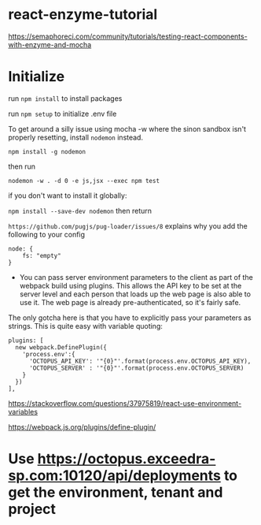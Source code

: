 # react-enzyme-tutorial

https://semaphoreci.com/community/tutorials/testing-react-components-with-enzyme-and-mocha


# Initialize
run `npm install` to install packages

run `npm setup` to initialize .env file


To  get around a silly issue using mocha -w where the sinon sandbox isn't properly resetting, install `nodemon` instead.

`npm install -g nodemon`

then run

`nodemon -w . -d 0 -e js,jsx --exec npm test`

if you don't want to install it globally:

`npm install --save-dev nodemon`
then return



`https://github.com/pugjs/pug-loader/issues/8` explains why you add the following to your config
```
node: {
    fs: "empty"
}
```

* You can pass server environment parameters to the client as part of the webpack build using plugins. This allows the API key to be set at the server level and each person that loads up the web page is also able to use it. The web page is already pre-authenticated, so it's fairly safe.

The only gotcha here is that you have to explicitly pass your parameters as strings. This is quite easy with variable quoting:

```
plugins: [
  new webpack.DefinePlugin({
    'process.env':{
      'OCTOPUS_API_KEY': '"{0}"'.format(process.env.OCTOPUS_API_KEY),
      'OCTOPUS_SERVER' : '"{0}"'.format(process.env.OCTOPUS_SERVER)
    }
  })
],
```

https://stackoverflow.com/questions/37975819/react-use-environment-variables

https://webpack.js.org/plugins/define-plugin/


# Use https://octopus.exceedra-sp.com:10120/api/deployments to get the environment, tenant and project
